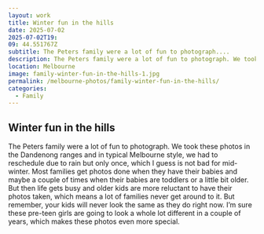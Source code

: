 ```yaml
---
layout: work
title: Winter fun in the hills
date: 2025-07-02
2025-07-02T19:
09: 44.551767Z
subtitle: The Peters family were a lot of fun to photograph....
description: The Peters family were a lot of fun to photograph. We took these photos in the Dandenong ranges and in typical Melbourne style, we had to reschedule due to rain but only once, which I guess is not bad for mid-winter. Most families get photos done when they have their babies and maybe a coupl...
location: Melbourne
image: family-winter-fun-in-the-hills-1.jpg
permalink: /melbourne-photos/family-winter-fun-in-the-hills/
categories:
  - Family
---
```


## Winter fun in the hills

The Peters family were a lot of fun to photograph. We took these photos in the Dandenong ranges and in typical Melbourne style, we had to reschedule due to rain but only once, which I guess is not bad for mid-winter. Most families get photos done when they have their babies and maybe a couple of times when their babies are toddlers or a little bit older. But then life gets busy and older kids are more reluctant to have their photos taken, which means a lot of families never get around to it. But remember, your kids will never look the same as they do right now. I’m sure these pre-teen girls are going to look a whole lot different in a couple of years, which makes these photos even more special.
